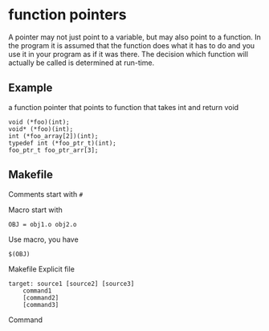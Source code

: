 # function pointers
A pointer may not just point to a variable, but may also point to a function.
In the program it is assumed that the function does what it has to do and you use it in your program as if it was there.
The decision which function will actually be called is determined at run-time.

## Example
a function pointer that points to function that takes int and return void
```
void (*foo)(int);
void* (*foo)(int);
int (*foo_array[2])(int);
typedef int (*foo_ptr_t)(int);
foo_ptr_t foo_ptr_arr[3];
```

## Makefile
Comments start with `#`

Macro start with
```
OBJ = obj1.o obj2.o
```
Use macro, you have
```
$(OBJ)
```

Makefile Explicit file
```
target: source1 [source2] [source3]
    command1
    [command2]
    [command3]
```
Command 

